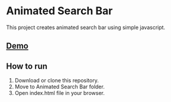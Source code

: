 # Animated Search Bar

This project creates animated search bar using simple javascript.

## [Demo](https://nandhinikarvendhan.github.io/Projects/Animated_search_bar)

## How to run

1. Download or clone this repository.
2. Move to Animated Search Bar folder.
3. Open index.html file in your browser.
